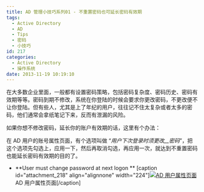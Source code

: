 ```yaml
---
title: AD 管理小技巧系列01 - 不重置密码也可延长密码有效期
tags:
  - Active Directory
  - AD
  - Tips
  - 密码
  - 小技巧
id: 217
categories:
  - Active Directory
  - 操作系统
date: 2013-11-19 10:19:10
---
```


在大多数企业里面，一般都有设置密码策略，包括密码复杂度、密码历史、密码有效期等等。密码到期不修改，系统在你登陆的时候会要求你更改密码，不更改便不让你登陆。但有些人，尤其是上了年纪的用户，往往记不住太复杂或者太多的密码，他们通常会拿纸笔记下来，反而有泄漏的风险。

如果你想不修改密码，延长你的账户有效期的话，这里有个办法：

在 AD 用户的账号属性页面，有个选项叫做 “_用户下次登录时须更改__密码_”，把这个选项先勾选上，应用一下，然后再取消勾选，再应用一次，就达到不重置密码也能延长密码有效期的目的了。

*   **User must change password at next logon **
[caption id="attachment_218" align="alignnone" width="224"][![AD 用户属性页面](http://winotes.net/wp-content/uploads/ADUser-Properties-224x300.jpg)](http://winotes.net/wp-content/uploads/ADUser-Properties.jpg) AD 用户属性页面[/caption]